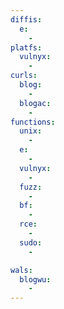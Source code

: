 ```yaml
---
diffis:
  e:
    -
platfs:
  vulnyx:
    -
curls:
  blog:
    -
  blogac:
    -
functions:
  unix:
    -
  e:
    -
  vulnyx:
    -
  fuzz:
    -
  bf:
    -
  rce:
    -
  sudo:
    -

wals:
  blogwu:
    -
---
```


